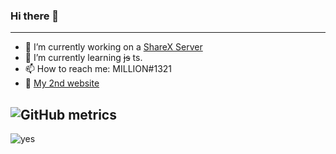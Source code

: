 ### Hi there 👋

---

- 🔭 I’m currently working on a [ShareX Server](https://github.com/Million900o/ShareX-Server)
- 🌱 I’m currently learning ~~js~~ ts.
- 📫 How to reach me: MILLION#1321
- 🎄 [My 2nd website](https://is-a.computer)

![GitHub metrics](https://metrics.lecoq.io/million900o?languages=1&gists=1&followup=1)
---

![yes](https://github-readme-stats.vercel.app/api?username=Million900o&show_icons=true&theme=highcontrast)
